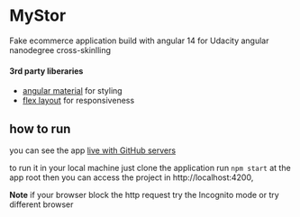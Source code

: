 # MyStor
Fake ecommerce application build with angular 14 for Udacity angular nanodegree cross-skinlling 
#### 3rd party liberaries
- [angular material][1] for styling
- [flex layout][2] for responsiveness
## how to run
you can see the app [live with GitHub  servers][3]

to run it in your local machine just clone the application run `npm start` at the app root then you can access the project in http://localhost:4200,

**Note** if your browser block the http request try the Incognito mode or try different browser


















[1]: https://material.angular.io/
[2]: https://github.com/angular/flex-layout
[3]: https://ibram-reda.github.io/my-store/
